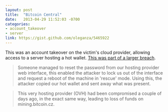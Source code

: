 ```yaml
---
layout: post
title:  "Bitcoin Central"
date:   2013-04-29 11:52:03 -0700
categories:
- account_takeover
- server
link: https://gist.github.com/oleganza/5465922
---
```

This was an account takeover on the victim's cloud provider, allowing access to a server hosting a hot wallet. [This was part of a larger breach][1].

>Someone managed to reset the password from our hosting provider web interface, this enabled the attacker to lock us out of the interface and request a reboot of the machine in 'rescue' mode. Using this, the attacker copied our hot wallet and sent away what was present.

>This very hosting provider (OVH) had been compromised a couple of days ago, in the exact same way, leading to loss of funds on mining.bitcoin.cz.

[1]: http://www.theregister.co.uk/2013/07/23/top_server_host_ovh_warns_of_multistage_hacking_attack/
